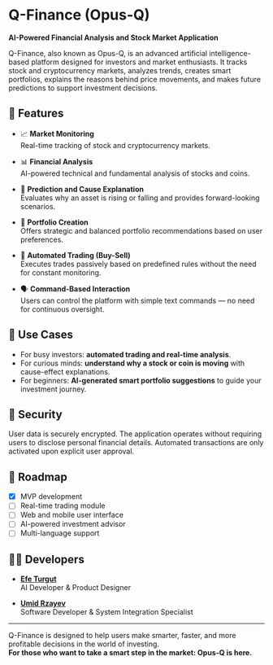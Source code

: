 # Q-Finance (Opus-Q)

**AI-Powered Financial Analysis and Stock Market Application**

Q-Finance, also known as Opus-Q, is an advanced artificial intelligence-based platform designed for investors and market enthusiasts. It tracks stock and cryptocurrency markets, analyzes trends, creates smart portfolios, explains the reasons behind price movements, and makes future predictions to support investment decisions.

## 🚀 Features

- 📈 **Market Monitoring**  
  Real-time tracking of stock and cryptocurrency markets.

- 📊 **Financial Analysis**  
  AI-powered technical and fundamental analysis of stocks and coins.

- 🧠 **Prediction and Cause Explanation**  
  Evaluates why an asset is rising or falling and provides forward-looking scenarios.

- 🧺 **Portfolio Creation**  
  Offers strategic and balanced portfolio recommendations based on user preferences.

- 🔄 **Automated Trading (Buy-Sell)**  
  Executes trades passively based on predefined rules without the need for constant monitoring.

- 🗣️ **Command-Based Interaction**  
  Users can control the platform with simple text commands — no need for continuous oversight.

## 📌 Use Cases

- For busy investors: **automated trading and real-time analysis**.
- For curious minds: **understand why a stock or coin is moving** with cause-effect explanations.
- For beginners: **AI-generated smart portfolio suggestions** to guide your investment journey.

## 🔐 Security

User data is securely encrypted. The application operates without requiring users to disclose personal financial details. Automated transactions are only activated upon explicit user approval.

## 📅 Roadmap

- [x] MVP development
- [ ] Real-time trading module
- [ ] Web and mobile user interface
- [ ] AI-powered investment advisor
- [ ] Multi-language support

## 🧑‍💼 Developers

- [**Efe Turgut**](https://github.com/finewiki)  
  AI Developer & Product Designer

- [**Umid Rzayev**](https://github.com/RzayevUmid0023)  
  Software Developer & System Integration Specialist

---

Q-Finance is designed to help users make smarter, faster, and more profitable decisions in the world of investing.  
**For those who want to take a smart step in the market: Opus-Q is here.**
